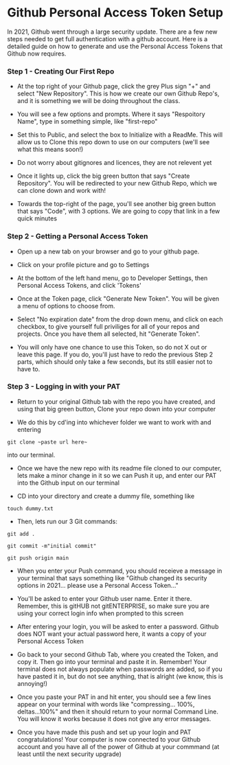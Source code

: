 # Github Personal Access Token Setup

In 2021, Github went through a large security update. There are a few new steps needed to get full authentication with a github account. Here is a detailed guide on how to generate and use the Personal Access Tokens that Github now requires.

### Step 1 - Creating Our First Repo

- At the top right of your Github page, click the grey Plus sign "+" and select "New Repository". This is how we create our own Github Repo's, and it is something we will be doing throughout the class.

- You will see a few options and prompts. Where it says "Respoitory Name", type in something simple, like "first-repo"

- Set this to Public, and select the box to Initialize with a ReadMe. This will allow us to Clone this repo down to use on our computers (we'll see what this means soon!)

- Do not worry about gitignores and licences, they are not relevent yet

- Once it lights up, click the big green button that says "Create Repository". You will be redirected to your new Github Repo, which we can clone down and work with!

- Towards the top-right of the page, you'll see another big green button that says "Code", with 3 options. We are going to copy that link in a few quick minutes

### Step 2 - Getting a Personal Access Token

- Open up a new tab on your browser and go to your github page.

- Click on your profile picture and go to Settings

- At the bottom of the left hand menu, go to Developer Settings, then Personal Access Tokens, and click 'Tokens'

- Once at the Token page, click "Generate New Token". You will be given a menu of options to choose from.

- Select "No expiration date" from the drop down menu, and click on each checkbox, to give yourself full priviliges for all of your repos and projects. Once you have them all selected, hit "Generate Token".

- You will only have one chance to use this Token, so do not X out or leave this page. If you do, you'll just have to redo the previous Step 2 parts, which should only take a few seconds, but its still easier not to have to.

### Step 3 - Logging in with your PAT

- Return to your original Github tab with the repo you have created, and using that big green button, Clone your repo down into your computer

- We do this by cd'ing into whichever folder we want to work with and entering

```
git clone ~paste url here~
```

into our terminal.

- Once we have the new repo with its readme file cloned to our computer, lets make a minor change in it so we can Push it up, and enter our PAT into the Github input on our terminal

- CD into your directory and create a dummy file, something like

```
touch dummy.txt
```

- Then, lets run our 3 Git commands:

```
git add .

git commit -m"initial commit"

git push origin main
```

- When you enter your Push command, you should receieve a message in your terminal that says something like "Github changed its security options in 2021... please use a Personal Access Token..."

- You'll be asked to enter your Github user name. Enter it there. Remember, this is gitHUB not gitENTERPRISE, so make sure you are using your correct login info when prompted to this screen

- After entering your login, you will be asked to enter a password. Github does NOT want your actual password here, it wants a copy of your Personal Access Token

- Go back to your second Github Tab, where you created the Token, and copy it. Then go into your terminal and paste it in. Remember! Your terminal does not always populate when passwords are added, so if you have pasted it in, but do not see anything, that is alright (we know, this is annoying!)

- Once you paste your PAT in and hit enter, you should see a few lines appear on your terminal with words like "compressing... 100%, deltas...100%" and then it should return to your normal Command Line. You will know it works because it does not give any error messages.

- Once you have made this push and set up your login and PAT congratulations! Your computer is now connected to your Github account and you have all of the power of Github at your commmand (at least until the next security upgrade)
